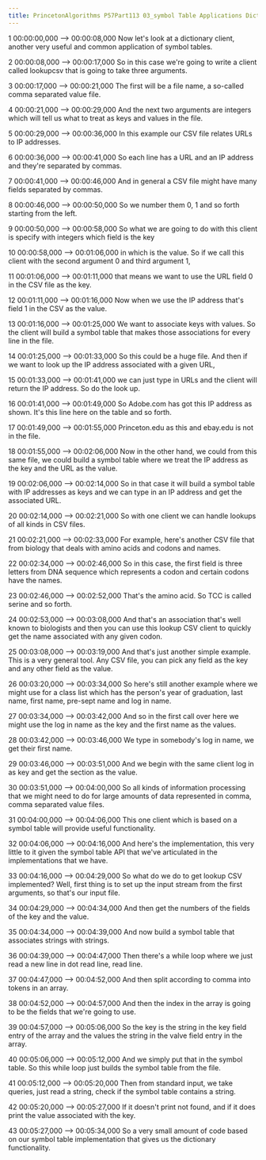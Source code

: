 ```yaml
---
title: PrincetonAlgorithms P57Part113 03_symbol Table Applications Dictionary Clients Optional
---
```


1
00:00:00,000 --> 00:00:08,000
Now let's look at a dictionary client, another very useful and common application of symbol tables.

2
00:00:08,000 --> 00:00:17,000
So in this case we're going to write a client called lookupcsv that is going to take three arguments.

3
00:00:17,000 --> 00:00:21,000
The first will be a file name, a so-called comma separated value file.

4
00:00:21,000 --> 00:00:29,000
And the next two arguments are integers which will tell us what to treat as keys and values in the file.

5
00:00:29,000 --> 00:00:36,000
In this example our CSV file relates URLs to IP addresses.

6
00:00:36,000 --> 00:00:41,000
So each line has a URL and an IP address and they're separated by commas.

7
00:00:41,000 --> 00:00:46,000
And in general a CSV file might have many fields separated by commas.

8
00:00:46,000 --> 00:00:50,000
So we number them 0, 1 and so forth starting from the left.

9
00:00:50,000 --> 00:00:58,000
So what we are going to do with this client is specify with integers which field is the key

10
00:00:58,000 --> 00:01:06,000
in which is the value. So if we call this client with the second argument 0 and third argument 1,

11
00:01:06,000 --> 00:01:11,000
that means we want to use the URL field 0 in the CSV file as the key.

12
00:01:11,000 --> 00:01:16,000
Now when we use the IP address that's field 1 in the CSV as the value.

13
00:01:16,000 --> 00:01:25,000
We want to associate keys with values. So the client will build a symbol table that makes those associations for every line in the file.

14
00:01:25,000 --> 00:01:33,000
So this could be a huge file. And then if we want to look up the IP address associated with a given URL,

15
00:01:33,000 --> 00:01:41,000
we can just type in URLs and the client will return the IP address. So do the look up.

16
00:01:41,000 --> 00:01:49,000
So Adobe.com has got this IP address as shown. It's this line here on the table and so forth.

17
00:01:49,000 --> 00:01:55,000
Princeton.edu as this and ebay.edu is not in the file.

18
00:01:55,000 --> 00:02:06,000
Now in the other hand, we could from this same file, we could build a symbol table where we treat the IP address as the key and the URL as the value.

19
00:02:06,000 --> 00:02:14,000
So in that case it will build a symbol table with IP addresses as keys and we can type in an IP address and get the associated URL.

20
00:02:14,000 --> 00:02:21,000
So with one client we can handle lookups of all kinds in CSV files.

21
00:02:21,000 --> 00:02:33,000
For example, here's another CSV file that from biology that deals with amino acids and codons and names.

22
00:02:34,000 --> 00:02:46,000
So in this case, the first field is three letters from DNA sequence which represents a codon and certain codons have the names.

23
00:02:46,000 --> 00:02:52,000
That's the amino acid. So TCC is called serine and so forth.

24
00:02:53,000 --> 00:03:08,000
And that's an association that's well known to biologists and then you can use this lookup CSV client to quickly get the name associated with any given codon.

25
00:03:08,000 --> 00:03:19,000
And that's just another simple example. This is a very general tool. Any CSV file, you can pick any field as the key and any other field as the value.

26
00:03:20,000 --> 00:03:34,000
So here's still another example where we might use for a class list which has the person's year of graduation, last name, first name, pre-sept name and log in name.

27
00:03:34,000 --> 00:03:42,000
And so in the first call over here we might use the log in name as the key and the first name as the values.

28
00:03:42,000 --> 00:03:46,000
We type in somebody's log in name, we get their first name.

29
00:03:46,000 --> 00:03:51,000
And we begin with the same client log in as key and get the section as the value.

30
00:03:51,000 --> 00:04:00,000
So all kinds of information processing that we might need to do for large amounts of data represented in comma, comma separated value files.

31
00:04:00,000 --> 00:04:06,000
This one client which is based on a symbol table will provide useful functionality.

32
00:04:06,000 --> 00:04:16,000
And here's the implementation, this very little to it given the symbol table API that we've articulated in the implementations that we have.

33
00:04:16,000 --> 00:04:29,000
So what do we do to get lookup CSV implemented? Well, first thing is to set up the input stream from the first arguments, so that's our input file.

34
00:04:29,000 --> 00:04:34,000
And then get the numbers of the fields of the key and the value.

35
00:04:34,000 --> 00:04:39,000
And now build a symbol table that associates strings with strings.

36
00:04:39,000 --> 00:04:47,000
Then there's a while loop where we just read a new line in dot read line, read line.

37
00:04:47,000 --> 00:04:52,000
And then split according to comma into tokens in an array.

38
00:04:52,000 --> 00:04:57,000
And then the index in the array is going to be the fields that we're going to use.

39
00:04:57,000 --> 00:05:06,000
So the key is the string in the key field entry of the array and the values the string in the valve field entry in the array.

40
00:05:06,000 --> 00:05:12,000
And we simply put that in the symbol table. So this while loop just builds the symbol table from the file.

41
00:05:12,000 --> 00:05:20,000
Then from standard input, we take queries, just read a string, check if the symbol table contains a string.

42
00:05:20,000 --> 00:05:27,000
If it doesn't print not found, and if it does print the value associated with the key.

43
00:05:27,000 --> 00:05:34,000
So a very small amount of code based on our symbol table implementation that gives us the dictionary functionality.

